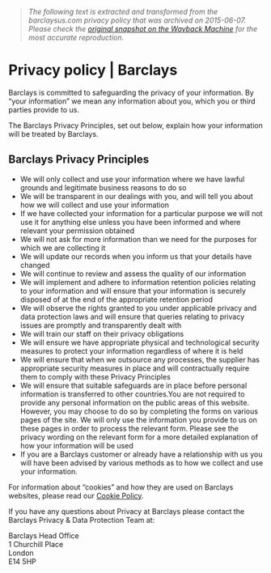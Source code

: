 > *The following text is extracted and transformed from the barclaysus.com privacy policy that was archived on 2015-06-07. Please check the [original snapshot on the Wayback Machine](https://web.archive.org/web/20150607144221id_/http%3A//www.barclays.com/privacy/com_privacy.html) for the most accurate reproduction.*

# Privacy policy | Barclays

Barclays is committed to safeguarding the privacy of your information. By “your information” we mean any information about you, which you or third parties provide to us.

The Barclays Privacy Principles, set out below, explain how your information will be treated by Barclays.

## Barclays Privacy Principles

  * We will only collect and use your information where we have lawful grounds and legitimate business reasons to do so
  * We will be transparent in our dealings with you, and will tell you about how we will collect and use your information
  * If we have collected your information for a particular purpose we will not use it for anything else unless you have been informed and where relevant your permission obtained
  * We will not ask for more information than we need for the purposes for which we are collecting it
  * We will update our records when you inform us that your details have changed
  * We will continue to review and assess the quality of our information
  * We will implement and adhere to information retention policies relating to your information and will ensure that your information is securely disposed of at the end of the appropriate retention period
  * We will observe the rights granted to you under applicable privacy and data protection laws and will ensure that queries relating to privacy issues are promptly and transparently dealt with
  * We will train our staff on their privacy obligations
  * We will ensure we have appropriate physical and technological security measures to protect your information regardless of where it is held
  * We will ensure that when we outsource any processes, the supplier has appropriate security measures in place and will contractually require them to comply with these Privacy Principles
  * We will ensure that suitable safeguards are in place before personal information is transferred to other countries.You are not required to provide any personal information on the public areas of this website. However, you may choose to do so by completing the forms on various pages of the site. We will only use the information you provide to us on these pages in order to process the relevant form. Please see the privacy wording on the relevant form for a more detailed explanation of how your information will be used
  * If you are a Barclays customer or already have a relationship with us you will have been advised by various methods as to how we collect and use your information.



For information about “cookies” and how they are used on Barclays websites, please read our [Cookie Policy](https://web.archive.org/cookie-policy.html).

If you have any questions about Privacy at Barclays please contact the Barclays Privacy & Data Protection Team at:

Barclays Head Office  
1 Churchill Place  
London  
E14 5HP
